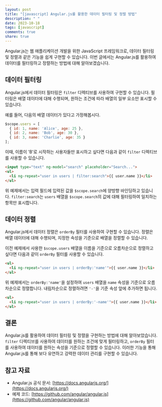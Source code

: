 ```yaml
---
layout: post
title: "[javascript] Angular.js를 활용한 데이터 필터링 및 정렬 방법"
description: " "
date: 2023-10-18
tags: [javascript]
comments: true
share: true
---
```


Angular.js는 웹 애플리케이션 개발을 위한 JavaScript 프레임워크로, 데이터 필터링 및 정렬과 같은 기능을 쉽게 구현할 수 있습니다. 이번 글에서는 Angular.js를 활용하여 데이터를 필터링하고 정렬하는 방법에 대해 알아보겠습니다.

## 데이터 필터링
Angular.js에서 데이터 필터링은 `filter` 디렉티브를 사용하여 구현할 수 있습니다. 필터링은 배열 데이터에 대해 수행되며, 원하는 조건에 따라 배열의 일부 요소만 표시할 수 있습니다.

예를 들어, 다음의 배열 데이터가 있다고 가정해봅시다.

```javascript
$scope.users = [
  { id: 1, name: 'Alice', age: 25 },
  { id: 2, name: 'Bob', age: 30 },
  { id: 3, name: 'Charlie', age: 35 }
];
```

이때, 이름이 'B'로 시작하는 사용자들만 표시하고 싶다면 다음과 같이 `filter` 디렉티브를 사용할 수 있습니다.

```html
<input type="text" ng-model="search" placeholder="Search...">
<ul>
  <li ng-repeat="user in users | filter:search">{{ user.name }}</li>
</ul>
```

위 예제에서는 입력 필드에 입력된 값을 `$scope.search`에 양방향 바인딩하고 있습니다. `filter:search`는 `users` 배열을 `$scope.search`의 값에 대해 필터링하여 일치하는 항목만 표시합니다.

## 데이터 정렬
Angular.js에서 데이터 정렬은 `orderBy` 필터를 사용하여 구현할 수 있습니다. 정렬은 배열 데이터에 대해 수행되며, 지정한 속성을 기준으로 배열을 정렬할 수 있습니다.

이전 예제에서 사용한 `$scope.users` 배열을 이름을 기준으로 오름차순으로 정렬하고 싶다면 다음과 같이 `orderBy` 필터를 사용할 수 있습니다.

```html
<ul>
  <li ng-repeat="user in users | orderBy:'name'">{{ user.name }}</li>
</ul>
```

위 예제에서는 `orderBy:'name'`을 설정하여 `users` 배열을 `name` 속성을 기준으로 오름차순으로 정렬합니다. 내림차순으로 정렬하려면 `'-'`을 기준 속성 앞에 추가하면 됩니다.

```html
<ul>
  <li ng-repeat="user in users | orderBy:'-name'">{{ user.name }}</li>
</ul>
```

## 결론
Angular.js를 활용하여 데이터 필터링 및 정렬을 구현하는 방법에 대해 알아보았습니다. `filter` 디렉티브를 사용하여 데이터를 원하는 조건에 맞게 필터링하고, `orderBy` 필터를 사용하여 데이터를 원하는 속성을 기준으로 정렬할 수 있습니다. 이러한 기능을 통해 Angular.js를 통해 보다 유연하고 강력한 데이터 관리를 구현할 수 있습니다.

## 참고 자료
- Angular.js 공식 문서: [https://docs.angularjs.org/](https://docs.angularjs.org/)
- 예제 코드: [https://github.com/angular/angular.js](https://github.com/angular/angular.js)
